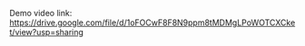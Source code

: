 Demo video link:
https://drive.google.com/file/d/1oFOCwF8F8N9ppm8tMDMgLPoWOTCXCket/view?usp=sharing

